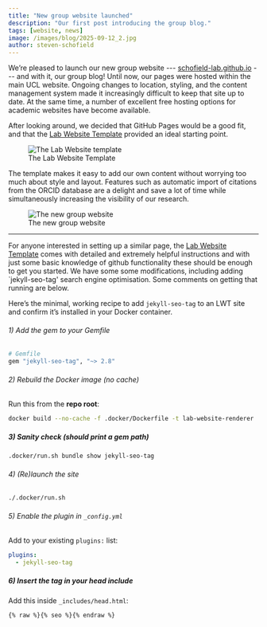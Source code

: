 ```yaml
---
title: "New group website launched"
description: "Our first post introducing the group blog."
tags: [website, news]
image: /images/blog/2025-09-12_2.jpg
author: steven-schofield
---
```


We’re pleased to launch our new group website --- [schofield-lab.github.io](https://schofield-lab.github.io) --- and with it, our group blog! Until now, our pages were hosted within the main UCL website. Ongoing changes to location, styling, and the content management system made it increasingly difficult to keep that site up to date. At the same time, a number of excellent free hosting options for academic websites have become available.  

After looking around, we decided that GitHub Pages would be a good fit, and that the [Lab Website Template](https://github.com/greenelab/lab-website-template) provided an ideal starting point. 

<figure class="blog-image">
  <img src="{{ '/images/blog/2025-09-12_1.jpg' | relative_url }}" alt="The Lab Website template">
  <figcaption>The Lab Website Template</figcaption>
</figure>

The template makes it easy to add our own content without worrying too much about style and layout. Features such as automatic import of citations from the ORCID database are a delight and save a lot of time while simultaneously increasing the visibility of our research. 
<figure class="blog-image">
  <img src="{{ '/images/blog/2025-09-12_2.jpg' | relative_url }}" alt="The new group website">
  <figcaption>The new group website</figcaption>
</figure>

---
For anyone interested in setting up a similar page, the [Lab Website Template](https://greenelab.github.io/lab-website-template/) comes with detailed and extremely helpful instructions and with just some basic knowledge of github functionality these should be enough to get you started. We have some some modifications, including adding `jekyll-seo-tag' search engine optimisation. Some comments on getting that running are below. 

Here’s the minimal, working recipe to add `jekyll-seo-tag` to an LWT site and confirm it’s installed in your Docker container.

###### 1) Add the gem to your Gemfile

```ruby
# Gemfile
gem "jekyll-seo-tag", "~> 2.8"
```

###### 2) Rebuild the Docker image (no cache)

Run this from the **repo root**:

```bash
docker build --no-cache -f .docker/Dockerfile -t lab-website-renderer .
```

##### 3) Sanity check (should print a gem path)

```bash
.docker/run.sh bundle show jekyll-seo-tag
```

###### 4) (Re)launch the site

```bash
./.docker/run.sh
```

###### 5) Enable the plugin in `_config.yml`

Add to your existing `plugins:` list:

```yaml
plugins:
  - jekyll-seo-tag
```

##### 6) Insert the tag in your head include

Add this inside `_includes/head.html`:

```liquid
{% raw %}{% seo %}{% endraw %}
```
